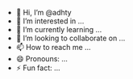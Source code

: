 - 👋 Hi, I’m @adhty
- 👀 I’m interested in ...
- 🌱 I’m currently learning ...
- 💞️ I’m looking to collaborate on ...
- 📫 How to reach me ...
- 😄 Pronouns: ...
- ⚡ Fun fact: ...

<!---
adhty/adhty is a ✨ special ✨ repository because its `README.md` (this file) appears on your GitHub profile.
You can click the Preview link to take a look at your changes.
--->
